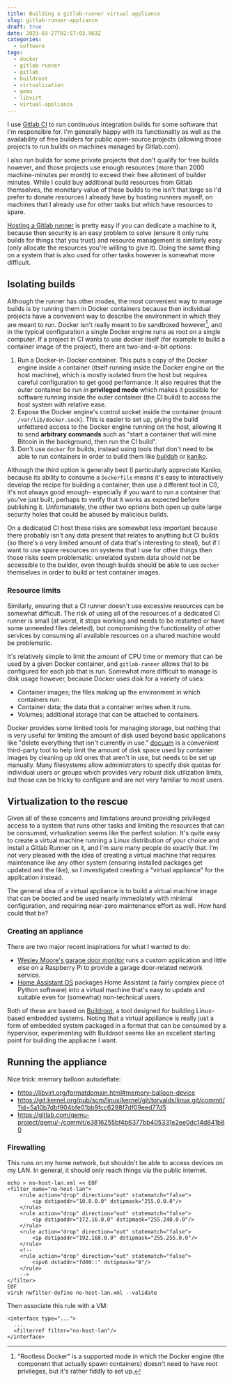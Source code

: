 ```yaml
---
title: Building a gitlab-runner virtual appliance
slug: gitlab-runner-appliance
draft: true
date: 2023-03-27T02:57:03.963Z
categories:
  - software
tags:
  - docker
  - gitlab-runner
  - gitlab
  - buildroot
  - virtualization
  - qemu
  - libvirt
  - virtual-appliance
---
```

I use [Gitlab CI](https://docs.gitlab.com/ee/ci/) to run continuous integration builds for some software that I'm responsible for. I'm generally happy with its functionality as well as the availability of free builders for public open-source projects (allowing those projects to run builds on machines managed by Gitlab.com).

I also run builds for some private projects that don't qualify for free builds however, and those projects use enough resources (more than 2000 machine-minutes per month) to exceed their free allotment of builder minutes. While I could buy additional build resources from Gitlab themselves, the monetary value of these builds to me isn't that large so I'd prefer to donate resources I already have by hosting runners myself, on machines that I already use for other tasks but which have resources to spare.

[Hosting a Gitlab runner](https://docs.gitlab.com/runner/) is pretty easy if you can dedicate a machine to it, because then security is an easy problem to solve (ensure it only runs builds for things that you trust) and resource management is similarly easy (only allocate the resources you're willing to give it). Doing the same thing on a system that is also used for other tasks however is somewhat more difficult.

## Isolating builds

Although the runner has other modes, the most convenient way to manage builds is by running them in Docker containers because then individual projects have a convenient way to describe the environment in which they are meant to run. Docker isn't really meant to be sandboxed however[^rootless], and in the typical configuration a single Docker engine runs as root on a single computer. If a project in CI wants to use docker itself (for example to build a container image of the project), there are two-and-a-bit options:

[^rootless]: "Rootless Docker" is a supported mode in which the Docker engine (the component that actually spawn containers) doesn't need to have root privileges, but it's rather fiddly to set up.

1. Run a Docker-in-Docker container. This puts a copy of the Docker engine inside a container (itself running inside the Docker engine on the host machine), which is mostly isolated from the host but requires careful configuration to get good performance. It also requires that the outer container be run in **privileged mode** which makes it possible for software running inside the outer container (the CI build) to access the host system with relative ease.
2. Expose the Docker engine's control socket inside the container (mount `/var/lib/docker.sock`). This is easier to set up, giving the build unfettered access to the Docker engine running on the host, allowing it to send **arbitrary commands** such as "start a container that will mine Bitcoin in the background, then run the CI build".
3. Don't use `docker` for builds, instead using tools that don't need to be able to run containers in order to build them like [buildah](https://buildah.io/) or [kaniko](https://github.com/GoogleContainerTools/kaniko).

Although the third option is generally best (I particularly appreciate Kaniko, because its ability to consume a `Dockerfile` means it's easy to interactively develop the recipe for building a container, then use a different tool in CI), it's not always good enough- especially if you want to run a container that you've just built, perhaps to verify that it works as expected before publishing it. Unfortunately, the other two options both open up quite large security holes that could be abused by malicious builds.

On a dedicated CI host these risks are somewhat less important because there probably isn't any data present that relates to anything but CI builds (so there's a very limited amount of data that's interesting to steal), but if I want to use spare resources on systems that I use for other things then those risks seem problematic: unrelated system data should not be accessible to the builder, even though builds should be able to use `docker` themselves in order to build or test container images.

### Resource limits

Similarly, ensuring that a CI runner doesn't use excessive resources can be somewhat difficult. The risk of using all of the resources of a dedicated CI runner is small (at worst, it stops working and needs to be restarted or have some unneeded files deleted), but compromising the functionality of other services by consuming all available resources on a shared machine would be problematic.

It's relatively simple to limit the amount of CPU time or memory that can be used by a given Docker container, and `gitlab-runner` allows that to be configured for each job that is run. Somewhat more difficult to manage is disk usage however, because Docker uses disk for a variety of uses:

 * Container images; the files making up the environment in which containers run.
 * Container data; the data that a container writes when it runs.
 * Volumes; additional storage that can be attached to containers.

Docker provides some limited tools for managing storage, but nothing that is very useful for limiting the amount of disk used beyond basic applications like "delete everything that isn't currently in use." [docuum](https://github.com/stepchowfun/docuum) is a convenient third-party tool to help limit the amount of disk space used by container images by cleaning up old ones that aren't in use, but needs to be set up manually. Many filesystems allow administrators to specify disk quotas for individual users or groups which provides very robust disk utilization limits, but those can be tricky to configure and are not very familiar to most users.

## Virtualization to the rescue

Given all of these concerns and limitations around providing privileged access to a system that runs other tasks and limiting the resources that can be consumed, virtualization seems like the perfect solution. It's quite easy to create a virtual machine running a Linux distribution of your choice and install a Gitlab Runner on it, and I'm sure many people do exactly that. I'm not very pleased with the idea of creating a virtual machine that requires maintenance like any other system (ensuring installed packages get updated and the like), so I investigated creating a "virtual appliance" for the application instead.

The general idea of a virtual appliance is to build a virtual machine image that can be booted and be used nearly immediately with minimal configuration, and requiring near-zero maintenance effort as well. How hard could that be?

### Creating an appliance

There are two major recent inspirations for what I wanted to do:
 * [Wesley Moore's garage door monitor](https://www.wezm.net/v2/posts/2022/garage-door-monitor/) runs a custom application and little else on a Raspberry Pi to provide a garage door-related network service.
 * [Home Assistant OS](https://www.home-assistant.io/installation/linux) packages Home Assistant (a fairly complex piece of Python software) into a virtual machine that's easy to update and suitable even for (somewhat) non-technical users.

Both of these are based on [Buildroot](https://buildroot.org/), a tool designed for building Linux-based embedded systems. Noting that a virtual appliance is really just a form of embedded system packaged in a format that can be consumed by a hypervisor, experimenting with Buildroot seems like an excellent starting point for building the appliacne I want.

## Running the appliance

Nice trick: memory balloon autodeflate:
 * https://libvirt.org/formatdomain.html#memory-balloon-device
 * https://git.kernel.org/pub/scm/linux/kernel/git/torvalds/linux.git/commit/?id=5a10b7dbf904bfe01bb9fcc6298f7df09eed77d5
 * https://gitlab.com/qemu-project/qemu/-/commit/e3816255bf4b6377bb405331e2ee0dc14d841b80

### Firewalling

This runs on my home network, but shouldn't be able to access devices on my LAN.
In general, it should only reach things via the public internet.

```
echo > no-host-lan.xml << EOF
<filter name="no-host-lan">
    <rule action="drop" direction="out" statematch="false">
        <ip dstipaddr="10.0.0.0" dstipmask="255.0.0.0"/>
    </rule>
    <rule action="drop" direction="out" statematch="false">
        <ip dstipaddr="172.16.0.0" dstipmask="255.240.0.0"/>
    </rule>
    <rule action="drop" direction="out" statematch="false">
        <ip dstipaddr="192.168.0.0" dstipmask="255.255.0.0"/>
    </rule>
    <!--
    <rule action="drop" direction="out" statematch="false">
        <ipv6 dstaddr="fd00::" dstipmask="8"/>
    </rule>
    -->
</filter>
EOF
virsh nwfilter-define no-host-lan.xml --validate
```

Then associate this rule with a VM:

```
<interface type="...">
  ...
  <filterref filter="no-host-lan"/>
</interface>
```